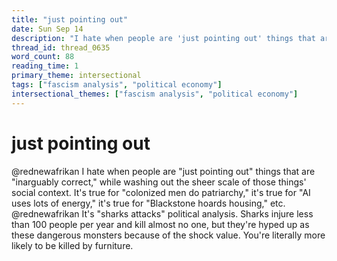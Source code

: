 ```yaml
---
title: "just pointing out"
date: Sun Sep 14
description: "I hate when people are 'just pointing out' things that are 'inarguably correct,' while washing out the sheer scale of those things' social context."
thread_id: thread_0635
word_count: 88
reading_time: 1
primary_theme: intersectional
tags: ["fascism analysis", "political economy"]
intersectional_themes: ["fascism analysis", "political economy"]
---
```


# just pointing out

@rednewafrikan I hate when people are "just pointing out" things that are "inarguably correct," while washing out the sheer scale of those things' social context. It's true for "colonized men do patriarchy," it's true for "AI uses lots of energy," it's true for "Blackstone hoards housing," etc. @rednewafrikan It's "sharks attacks" political analysis. Sharks injure less than 100 people per year and kill almost no one, but they're hyped up as these dangerous monsters because of the shock value. You're literally more likely to be killed by furniture.